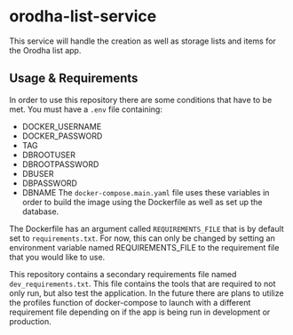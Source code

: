 # orodha-list-service

This service will handle the creation as well as storage lists and items for the Orodha list app.

## Usage & Requirements

In order to use this repository there are some conditions that have to be met. You must have a `.env` file containing:

- DOCKER_USERNAME
- DOCKER_PASSWORD
- TAG
- DBROOTUSER
- DBROOTPASSWORD
- DBUSER
- DBPASSWORD
- DBNAME
  The `docker-compose.main.yaml` file uses these variables in order to build the image using the Dockerfile as well as set up the database.

The Dockerfile has an argument called `REQUIREMENTS_FILE` that is by default set to `requirements.txt`. For now, this can only be changed by setting an environment variable named REQUIREMENTS_FILE to the requirement file that you would like to use.

This repository contains a secondary requirements file named `dev_requirements.txt`. This file contains the tools that are required to not only run, but also test the application. In the future there are plans to utilize the profiles function of docker-compose to launch with a different requirement file depending on if the app is being run in development or production.
